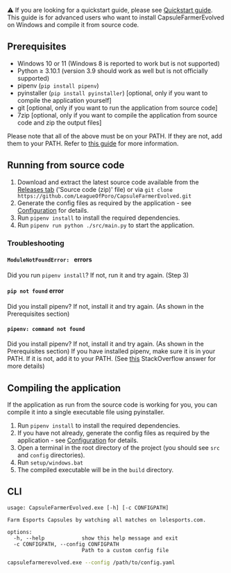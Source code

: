 ⚠️ If you are looking for a quickstart guide, please see [Quickstart guide](Quickstart-guide-(Windows)). 
This guide is for advanced users who want to install CapsuleFarmerEvolved on Windows and compile it from source code.

## Prerequisites
- Windows 10 or 11 (Windows 8 is reported to work but is not supported)
- Python ≥ 3.10.1 (version 3.9 should work as well but is not officially supported)
- pipenv (`pip install pipenv`)
- pyinstaller (`pip install pyinstaller`) [optional, only if you want to compile the application yourself]
- git [optional, only if you want to run the application from source code]
- 7zip [optional, only if you want to compile the application from source code and zip the output files]

Please note that all of the above must be on your PATH. If they are not, add them to your PATH.
Refer to [this guide](https://www.architectryan.com/2018/03/17/add-to-the-path-on-windows-10/) for more information.

## Running from source code

1. Download and extract the latest source code available from the [Releases tab](https://github.com/LeagueOfPoro/CapsuleFarmerEvolved/releases/latest) ('Source code (zip)' file) or via `git clone https://github.com/LeagueOfPoro/CapsuleFarmerEvolved.git`
2. Generate the config files as required by the application - see [Configuration](Configuration) for details.
3. Run `pipenv install` to install the required dependencies.
4. Run `pipenv run python ./src/main.py` to start the application.

### Troubleshooting


#### `ModuleNotFoundError: ` errors
Did you run `pipenv install`? If not, run it and try again. (Step 3)

#### `pip not found` error
Did you install pipenv? If not, install it and try again. (As shown in the Prerequisites section)

#### `pipenv: command not found`
Did you install pipenv? If not, install it and try again. (As shown in the Prerequisites section)
If you have installed pipenv, make sure it is in your PATH. If it is not, add it to your PATH.
(See [this](https://stackoverflow.com/questions/44272416/pipenv-command-not-found) StackOverflow answer for more details)


## Compiling the application

If the application as run from the source code is working for you, you can compile it into a single executable file using pyinstaller.

1. Run `pipenv install` to install the required dependencies.
2. If you have not already, generate the config files as required by the application - see [Configuration](Configuration) for details.
3. Open a terminal in the root directory of the project (you should see `src` and `config` directories).
4. Run `setup/windows.bat` 
5. The compiled executable will be in the `build` directory.

## CLI
```
usage: CapsuleFarmerEvolved.exe [-h] [-c CONFIGPATH]

Farm Esports Capsules by watching all matches on lolesports.com.

options:
  -h, --help            show this help message and exit
  -c CONFIGPATH, --config CONFIGPATH
                        Path to a custom config file
```
```bash
capsulefarmerevolved.exe --config /path/to/config.yaml
```